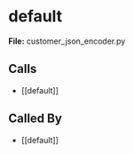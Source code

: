 # default

**File:** customer_json_encoder.py

## Calls

- [[default]]

## Called By

- [[default]]

